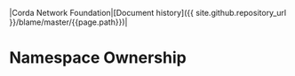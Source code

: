 |Corda Network Foundation|[Document history]({{ site.github.repository_url }}/blame/master/{{page.path}})|

Namespace Ownership
===================